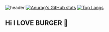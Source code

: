 
![header](https://capsule-render.vercel.app/api?type=waving&color=gradient&height=300&section=header&text=Good%20to%20BURGER%20you%20%F0%9F%A4%97)
[![Anurag's GitHub stats](https://github-readme-stats.vercel.app/api?username=ilove-burger)](https://github.com/anuraghazra/github-readme-stats)
 [![Top Langs](https://github-readme-stats.vercel.app/api/top-langs/?username=ilove-burger)](https://github.com/anuraghazra/github-readme-stats)
## Hi I LOVE BURGER 👋


<!--
**ilove-burger/ilove-burger** is a ✨ _special_ ✨ repository because its `README.md` (this file) appears on your GitHub profile.

Here are some ideas to get you started:

- 🔭 I’m currently working on ...
- 🌱 I’m currently learning ...
- 👯 I’m looking to collaborate on ...
- 🤔 I’m looking for help with ...
- 💬 Ask me about ...
- 📫 How to reach me: ...
- 😄 Pronouns: ...
- ⚡ Fun fact: ...
-->

